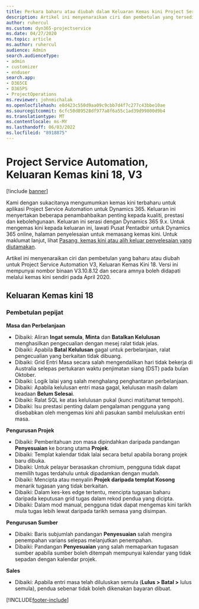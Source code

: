 ```yaml
---
title: Perkara baharu atau diubah dalam Keluaran Kemas kini Project Service Automation 18, V3
description: Artikel ini menyenaraikan ciri dan pembetulan yang tersedia dalam Keluaran Kemas Kini Project Service Automation 18, V3.
author: ruhercul
ms.custom: dyn365-projectservice
ms.date: 04/27/2020
ms.topic: article
ms.author: ruhercul
audience: Admin
search.audienceType:
- admin
- customizer
- enduser
search.app:
- D365CE
- D365PS
- ProjectOperations
ms.reviewer: johnmichalak
ms.openlocfilehash: e8d423c550d9aa09c9cbb7d4f7c277c43bbe10ae
ms.sourcegitcommit: 6cfc50d89528df977a8f6a55c1ad39d99800d9b4
ms.translationtype: MT
ms.contentlocale: ms-MY
ms.lasthandoff: 06/03/2022
ms.locfileid: "8918875"
---
```

# <a name="project-service-automation-update-release-18-v3"></a>Project Service Automation, Keluaran Kemas kini 18, V3

[!include [banner](../includes/psa-now-project-operations.md)]

Kami dengan sukacitanya mengumumkan kemas kini terbaharu untuk aplikasi Project Service Automation untuk Dynamics 365. Keluaran ini menyertakan beberapa penambahbaikan penting kepada kualiti, prestasi dan kebolehgunaan. Keluaran ini serasi dengan Dynamics 365 9.x. Untuk mengemas kini kepada keluaran ini, lawati Pusat Pentadbir untuk Dynamics 365 online, halaman penyelesaian untuk memasang kemas kini. Untuk maklumat lanjut, lihat [Pasang, kemas kini atau alih keluar penyelesaian yang diutamakan](/power-platform/admin/install-remove-preferred-solution).

Artikel ini menyenaraikan ciri dan pembetulan yang baharu atau diubah untuk Project Service Automation V3, Keluaran Kemas Kini 18. Versi ini mempunyai nombor binaan V3.10.8.12 dan secara amnya boleh didapati melalui kemas kini sendiri pada April 2020.

## <a name="update-release-18"></a>Keluaran Kemas kini 18

### <a name="bug-fixes"></a>Pembetulan pepijat

**Masa dan Perbelanjaan**

- Dibaiki: Aliran **Ingat semula**, **Minta** dan **Batalkan Kelulusan** menghasilkan pengecualian dengan mesej ralat tidak jelas.
- Dibaiki: Apabila **Batal Kelulusan** gagal untuk perbelanjaan, ralat pengecualian yang berkaitan tidak dibuang.
- Dibaiki: Grid Entri Masa secara salah mengendalikan hari tidak bekerja di Australia selepas pertukaran waktu penjimatan siang (DST) pada bulan Oktober.
- Dibaiki: Logik lalai yang salah menghalang penghantaran perbelanjaan.
- Dibaiki: Apabila kelulusan entri masa gagal, kelulusan masih dalam keadaan **Belum Selesai**.
- Dibaiki: Ralat SQL ke atas kelulusan pukal (kunci mati/tamat tempoh).
- Dibaiki: Isu prestasi penting dalam pengalaman pengguna yang disebabkan oleh mengemas kini ahli pasukan sambil meluluskan entri masa.

**Pengurusan Projek**

- Dibaiki: Pemberitahuan zon masa dipindahkan daripada pandangan **Penyesuaian** ke borang utama **Projek**.
- Dibaiki: Templat kalendar tidak lalai secara betul apabila borang projek baru dibuka.
- Dibaiki: Untuk pelayar berasaskan chromium, pengguna tidak dapat memilih tugas terdahulu untuk dipadamkan dengan mudah.
- Dibaiki: Mencipta atau menyalin **Projek daripada templat Kosong** menarik tugasan yang tidak berkaitan.
- Dibaiki: Dalam kes-kes edge tertentu, mencipta tugasan baharu daripada keputusan grid tugas dalam rekod pendua yang dicipta.
- Dibaiki: Dalam mod manual, pengguna tidak dapat mengemas kini tarikh mula tugas lebih lewat daripada tarikh semasa yang disimpan.

**Pengurusan Sumber**

- Dibaiki: Baris subjumlah pandangan **Penyesuaian** salah mengira penempahan varians selepas melanjutkan penempahan.
- Dibaiki: Pandangan **Penyesuaian** yang salah memaparkan tugasan sumber apabila sumber boleh ditempah mempunyai kalendar yang tidak sepadan dengan kalendar projek.

**Sales**

- Dibaiki: Apabila entri masa telah diluluskan semula (**Lulus > Batal >** lulus semula), pendua sebenar tidak boleh dikenakan bayaran dibuat.


[!INCLUDE[footer-include](../includes/footer-banner.md)]

